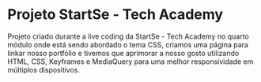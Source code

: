# Projeto StartSe - Tech Academy

Projeto criado durante a live coding da StartSe - Tech Academy no quarto módulo onde está sendo abordado o tema CSS, criamos uma página para linkar nosso portfólio e tivemos que aprimorar a nosso gosto utilizando HTML, CSS, Keyframes e MediaQuery para uma melhor responsividade em múltiplos dispositivos.
